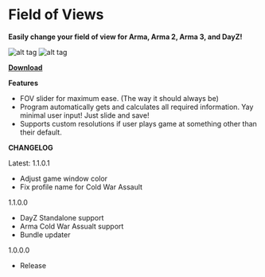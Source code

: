# Field of Views

**Easily change your field of view for Arma, Arma 2, Arma 3, and DayZ!**

![alt tag](http://i.imgur.com/Jt4ykgV.png)   ![alt tag](http://i.imgur.com/40HWRCN.png)


[**Download**](https://drive.google.com/open?id=0B2byNRcR0k4vVm90NFB0azJMaVk)

**Features**

* FOV slider for maximum ease. (The way it should always be)
* Program automatically gets and calculates all required information. Yay minimal user input! Just slide and save!
* Supports custom resolutions if user plays game at something other than their default.


**CHANGELOG**

Latest: 1.1.0.1

* Adjust game window color
* Fix profile name for Cold War Assault

1.1.0.0

* DayZ Standalone support
* Arma Cold War Assualt support
* Bundle updater

1.0.0.0

* Release